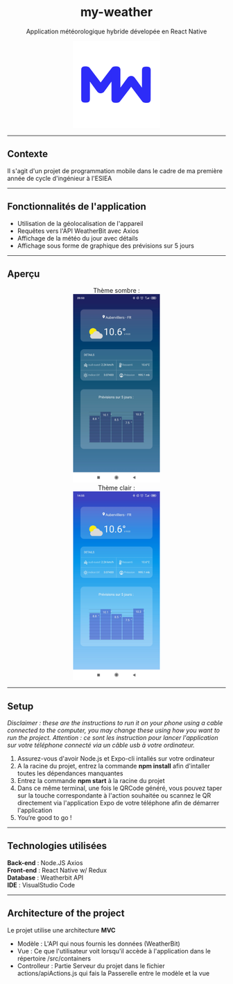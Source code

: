 <h1 align="center">
my-weather
</h1>

<p align="center">
  Application météorologique hybride dévelopée en React Native 
</p>

<p align="center">
    <img src="assets/MyWeather-logo.png" alt="drawing" width="200"/>
</p>

---
## Contexte

Il s'agit d'un projet de programmation mobile dans le cadre de ma première année de cycle d'ingénieur à l'ESIEA

---

## Fonctionnalités de l'application

<ul>
    <li>Utilisation de la géolocalisation de l'appareil</li>
    <li>Requêtes vers l'API WeatherBit avec Axios</li>
    <li>Affichage de la météo du jour avec détails</li>
    <li>Affichage sous forme de graphique des prévisions sur 5 jours</li>
</ul>

---

## Aperçu

<p align="center">
  Thème sombre :<br>
    <img src="assets/screen-light.jpg" alt="theme-light" width="200"/><br>
  Thème clair :<br>
    <img src="assets/screen-dark.jpg" alt="theme-light" width="200"/>
</p>
<p align="center">
  
</p>

---

## Setup

<i>Disclaimer : these are the instructions to run it on your phone using a cable connected to the computer, you may change these using how you want to run the project.</i>
<i>Attention : ce sont les instruction pour lancer l'application sur votre téléphone connecté via un câble usb à votre ordinateur.</i>

<ol>
    <li>Assurez-vous d'avoir Node.js et Expo-cli intallés sur votre ordinateur</li>
    <li>A la racine du projet, entrez la commande <strong>npm install</strong> afin d'intaller toutes les dépendances manquantes</li>
    <li>Entrez la commande <strong>npm start</strong> à la racine du projet</li>
    <li>Dans ce même terminal, une fois le QRCode généré, vous pouvez taper sur la touche correspondante à l'action souhaitée ou scannez le QR directement via l'application Expo de votre téléphone afin de démarrer l'application </li>
    <li>You‘re good to go !</li>
</ol>

---

## Technologies utilisées

**Back-end** : Node.JS Axios <br />
**Front-end** : React Native w/ Redux <br />
**Database** : Weatherbit API <br />
**IDE** : VisualStudio Code <br />

---

## Architecture of the project

Le projet utilise une architecture **MVC**
<ul>
    <li>Modèle : L'API qui nous fournis les données (WeatherBit)</li>
    <li>Vue : Ce que l'utilisateur voit lorsqu'il accède à l'application dans le répertoire /src/containers</li>
    <li>Controlleur : Partie Serveur du projet dans le fichier actions/apiActions.js qui fais la Passerelle entre le modèle et la vue</li>
</ul>
